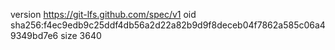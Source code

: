 version https://git-lfs.github.com/spec/v1
oid sha256:f4ec9edb9c25ddf4db56a2d22a82b9d9f8deceb04f7862a585c06a49349bd7e6
size 3640
